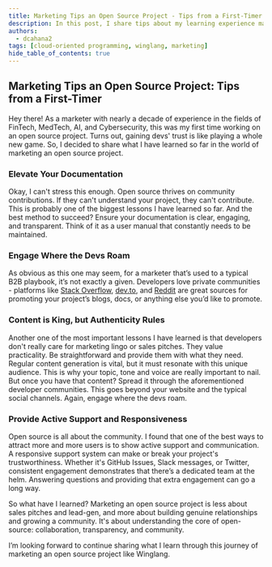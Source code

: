 ```yaml
---
title: Marketing Tips an Open Source Project - Tips from a First-Timer
description: In this post, I share tips about my learning experience marketing an open source projects.
authors: 
  - dcahana2
tags: [cloud-oriented programming, winglang, marketing]
hide_table_of_contents: true
---
```


## Marketing Tips an Open Source Project: Tips from a First-Timer

Hey there! As a marketer with nearly a decade of experience in the fields of FinTech, MedTech, AI, and Cybersecurity, this was my first time working on an open source project. Turns out, gaining devs' trust is like playing a whole new game. So, I decided to share what I have learned so far in the world of marketing an open source project. 

### Elevate Your Documentation
Okay, I can't stress this enough. Open source thrives on community contributions. If they can't understand your project, they can't contribute. This is probably one of the biggest lessons I have learned so far. And the best method to succeed? Ensure your documentation is clear, engaging, and transparent. Think of it as a user manual that constantly needs to be maintained. 

### Engage Where the Devs Roam
As obvious as this one may seem, for a marketer that’s used to a typical B2B playbook, it’s not exactly a given. Developers love private communities - platforms like [Stack Overflow](https://stackoverflow.com/), [dev.to]((https://dev.to/)), and [Reddit](https://www.reddit.com/) are great sources for promoting your project’s blogs, docs, or anything else you’d like to promote. 

### Content is King, but Authenticity Rules 
Another one of the most important lessons I have learned is that developers don't really care for marketing lingo or sales pitches. They value practicality. Be straightforward and provide them with what they need. Regular content generation is vital, but it must resonate with this unique audience. This is why your topic, tone and voice are really important to nail. But once you have that content? Spread it through the aforementioned developer communities. This goes beyond your website and the typical social channels. Again, engage where the devs roam. 

### Provide Active Support and Responsiveness
Open source is all about the community. I found that one of the best ways to attract more and more users is to show active support and communication. A responsive support system can make or break your project's trustworthiness. Whether it's GitHub Issues, Slack messages, or Twitter, consistent engagement demonstrates that there’s a dedicated team at the helm. Answering questions and providing that extra engagement can go a long way. 

So what have I learned? Marketing an open source project is less about sales pitches and lead-gen,  and more about building genuine relationships and growing a community. It's about understanding the core of open-source: collaboration, transparency, and community. 

I’m looking forward to continue sharing what I learn through this journey of marketing an open source project like Winglang. 
